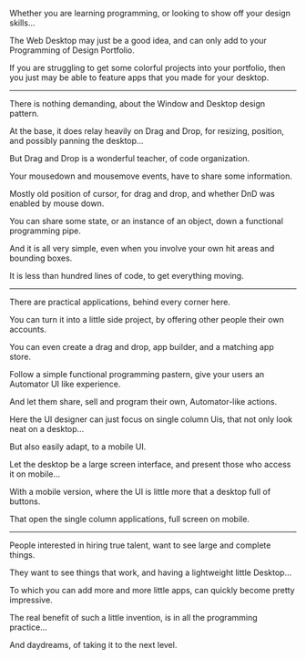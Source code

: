 Whether you are learning programming,
or looking to show off your design skills…

The Web Desktop may just be a good idea,
and can only add to your Programming of Design Portfolio.

If you are struggling to get some colorful projects into your portfolio,
then you just may be able to feature apps that you made for your desktop.

---

There is nothing demanding,
about the Window and Desktop design pattern.

At the base, it does relay heavily on Drag and Drop,
for resizing, position, and possibly panning the desktop…

But Drag and Drop is a wonderful teacher,
of code organization.

Your mousedown and mousemove events,
have to share some information.

Mostly old position of cursor,
for drag and drop, and whether DnD was enabled by mouse down.

You can share some state, or an instance of an object,
down a functional programming pipe.

And it is all very simple,
even when you involve your own hit areas and bounding boxes.

It is less than hundred lines of code,
to get everything moving.

---

There are practical applications,
behind every corner here.

You can turn it into a little side project,
by offering other people their own accounts.

You can even create a drag and drop, app builder,
and a matching app store.

Follow a simple functional programming pastern,
give your users an Automator UI like experience.

And let them share, sell and program their own,
Automator-like actions.

Here the UI designer can just focus on single column Uis,
that not only look neat on a desktop…

But also easily adapt,
to a mobile UI.

Let the desktop be a large screen interface,
and present those who access it on mobile…

With a mobile version,
where the UI is little more that a desktop full of buttons.

That open the single column applications,
full screen on mobile.

---

People interested in hiring true talent,
want to see large and complete things.

They want to see things that work,
and having a lightweight little Desktop…

To which you can add more and more little apps,
can quickly become pretty impressive.

The real benefit of such a little invention,
is in all the programming practice…

And daydreams,
of taking it to the next level.
